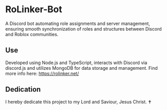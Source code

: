 # RoLinker-Bot
A Discord bot automating role assignments and server management, ensuring smooth synchronization of roles and structures between Discord and Roblox communities.

## Use
Developed using Node.js and TypeScript, interacts with Discord via discord.js and utilizes MongoDB for data storage and management.
Find more info here: https://rolinker.net/

## Dedication
I hereby dedicate this project to my Lord and Saviour, Jesus Christ. ✝
